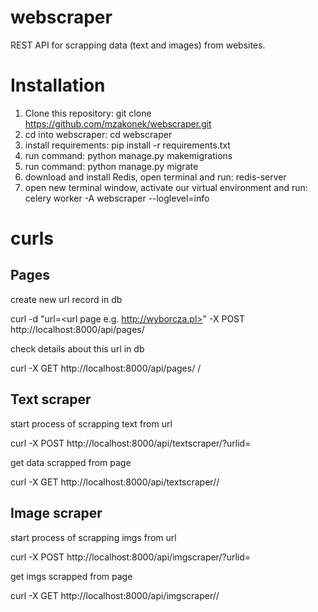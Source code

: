 # webscraper

REST API for scrapping data (text and images) from websites.

# Installation
1. Clone this repository: git clone https://github.com/mzakonek/webscraper.git
2. cd into webscraper: cd webscraper
3. install requirements: pip install -r requirements.txt
4. run command: python manage.py makemigrations
5. run command: python manage.py migrate
6. download and install Redis, open terminal and run: redis-server
7. open new terminal window, activate our virtual environment and run: celery worker -A webscraper --loglevel=info


# curls
## Pages
create new url record in db

curl -d "url=<url page e.g. http://wyborcza.pl>" -X POST http://localhost:8000/api/pages/

check details about this url in db

curl -X GET http://localhost:8000/api/pages/ <pageid> /

## Text scraper
start process of scrapping text from url

curl -X POST http://localhost:8000/api/textscraper/?urlid=<pageid>

get data scrapped from page

curl -X GET http://localhost:8000/api/textscraper/<pageid>/

## Image scraper
start process of scrapping imgs from url

curl -X POST http://localhost:8000/api/imgscraper/?urlid=<pageid>

get imgs scrapped from page

curl -X GET http://localhost:8000/api/imgscraper/<pageid>/

